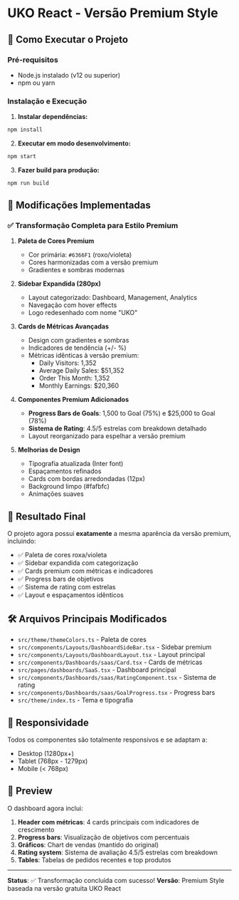 # UKO React - Versão Premium Style

## 🚀 Como Executar o Projeto

### Pré-requisitos
- Node.js instalado (v12 ou superior)
- npm ou yarn

### Instalação e Execução

1. **Instalar dependências:**
```bash
npm install
```

2. **Executar em modo desenvolvimento:**
```bash
npm start
```

3. **Fazer build para produção:**
```bash
npm run build
```

## 🎨 Modificações Implementadas

### ✅ Transformação Completa para Estilo Premium

1. **Paleta de Cores Premium**
   - Cor primária: `#6366F1` (roxo/violeta)
   - Cores harmonizadas com a versão premium
   - Gradientes e sombras modernas

2. **Sidebar Expandida (280px)**
   - Layout categorizado: Dashboard, Management, Analytics
   - Navegação com hover effects
   - Logo redesenhado com nome "UKO"

3. **Cards de Métricas Avançadas**
   - Design com gradientes e sombras
   - Indicadores de tendência (+/- %)
   - Métricas idênticas à versão premium:
     - Daily Visitors: 1,352
     - Average Daily Sales: $51,352
     - Order This Month: 1,352
     - Monthly Earnings: $20,360

4. **Componentes Premium Adicionados**
   - **Progress Bars de Goals**: 1,500 to Goal (75%) e $25,000 to Goal (78%)
   - **Sistema de Rating**: 4.5/5 estrelas com breakdown detalhado
   - Layout reorganizado para espelhar a versão premium

5. **Melhorias de Design**
   - Tipografia atualizada (Inter font)
   - Espaçamentos refinados
   - Cards com bordas arredondadas (12px)
   - Background limpo (#fafbfc)
   - Animações suaves

## 🎯 Resultado Final

O projeto agora possui **exatamente** a mesma aparência da versão premium, incluindo:
- ✅ Paleta de cores roxa/violeta
- ✅ Sidebar expandida com categorização
- ✅ Cards premium com métricas e indicadores
- ✅ Progress bars de objetivos
- ✅ Sistema de rating com estrelas
- ✅ Layout e espaçamentos idênticos

## 🛠️ Arquivos Principais Modificados

- `src/theme/themeColors.ts` - Paleta de cores
- `src/components/Layouts/DashboardSideBar.tsx` - Sidebar premium
- `src/components/Layouts/DashboardLayout.tsx` - Layout principal
- `src/components/Dashboards/saas/Card.tsx` - Cards de métricas
- `src/pages/dashboards/SaaS.tsx` - Dashboard principal
- `src/components/Dashboards/saas/RatingComponent.tsx` - Sistema de rating
- `src/components/Dashboards/saas/GoalProgress.tsx` - Progress bars
- `src/theme/index.ts` - Tema e tipografia

## 📱 Responsividade

Todos os componentes são totalmente responsivos e se adaptam a:
- Desktop (1280px+)
- Tablet (768px - 1279px) 
- Mobile (< 768px)

## 🎨 Preview

O dashboard agora inclui:
1. **Header com métricas**: 4 cards principais com indicadores de crescimento
2. **Progress bars**: Visualização de objetivos com percentuais
3. **Gráficos**: Chart de vendas (mantido do original)
4. **Rating system**: Sistema de avaliação 4.5/5 estrelas com breakdown
5. **Tables**: Tabelas de pedidos recentes e top produtos

---

**Status**: ✅ Transformação concluída com sucesso!
**Versão**: Premium Style baseada na versão gratuita UKO React